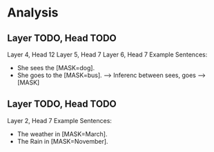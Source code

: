 # Analysis

## Layer TODO, Head TODO

Layer 4, Head 12
Layer 5, Head 7
Layer 6, Head 7
Example Sentences:
- She sees the [MASK=dog].
- She goes to the [MASK=bus].
--> Inferenc between sees, goes --> [MASK]

## Layer TODO, Head TODO
Layer 2, Head 7
Example Sentences:
- The weather in [MASK=March].
- The Rain in [MASK=November].

